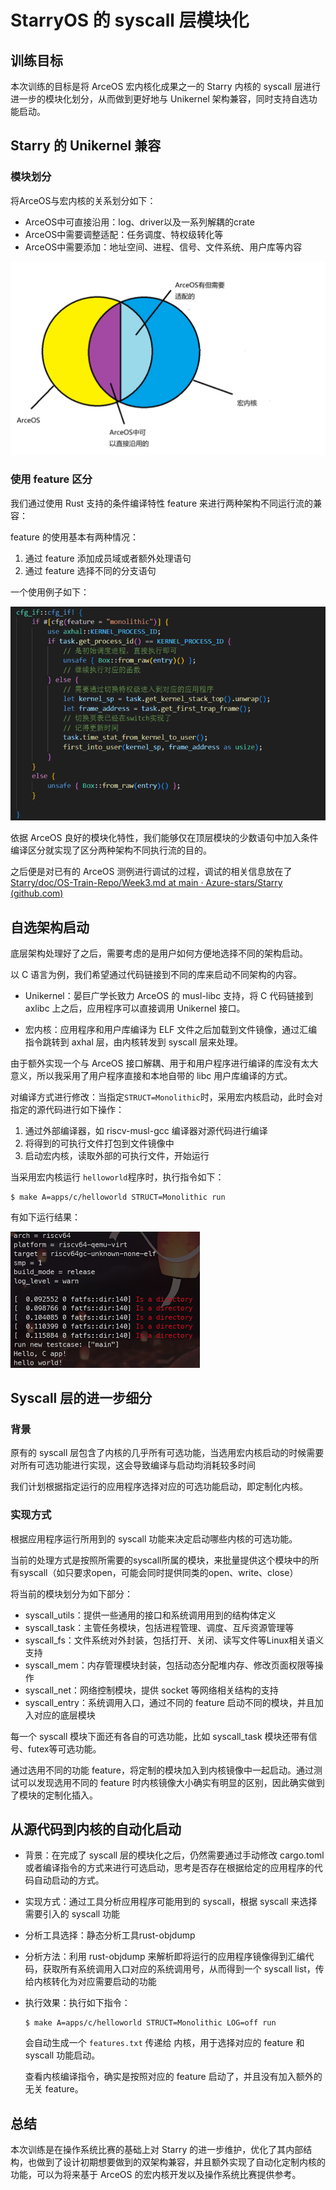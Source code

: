 # StarryOS 的 syscall 层模块化

## 训练目标

本次训练的目标是将 ArceOS 宏内核化成果之一的 Starry 内核的 syscall 层进行进一步的模块化划分，从而做到更好地与 Unikernel 架构兼容，同时支持自选功能启动。



## Starry 的 Unikernel 兼容

### 模块划分

将ArceOS与宏内核的关系划分如下：

* ArceOS中可直接沿用：log、driver以及一系列解耦的crate
* ArceOS中需要调整适配：任务调度、特权级转化等
* ArceOS中需要添加：地址空间、进程、信号、文件系统、用户库等内容

![avatar](../figures/train-week2-1.png)

### 使用 feature 区分

我们通过使用 Rust 支持的条件编译特性 feature 来进行两种架构不同运行流的兼容：

feature 的使用基本有两种情况：

1. 通过 feature 添加成员域或者额外处理语句
2. 通过 feature 选择不同的分支语句

一个使用例子如下：



![avatar](../figures/train-report1.png)

依据 ArceOS 良好的模块化特性，我们能够仅在顶层模块的少数语句中加入条件编译区分就实现了区分两种架构不同执行流的目的。



之后便是对已有的 ArceOS 测例进行调试的过程，调试的相关信息放在了[Starry/doc/OS-Train-Repo/Week3.md at main · Azure-stars/Starry (github.com)](https://github.com/Azure-stars/Starry/blob/main/doc/OS-Train-Repo/Week3.md)



## 自选架构启动

底层架构处理好了之后，需要考虑的是用户如何方便地选择不同的架构启动。



以 C 语言为例，我们希望通过代码链接到不同的库来启动不同架构的内容。



* Unikernel：晏巨广学长致力 ArceOS 的 musl-libc 支持，将 C 代码链接到 axlibc 上之后，应用程序可以直接调用 Unikernel 接口。



* 宏内核：应用程序和用户库编译为 ELF 文件之后加载到文件镜像，通过汇编指令跳转到 axhal 层，由内核转发到 syscall 层来处理。

由于额外实现一个与 ArceOS 接口解耦、用于和用户程序进行编译的库没有太大意义，所以我采用了用户程序直接和本地自带的 libc 用户库编译的方式。

对编译方式进行修改：当指定`STRUCT=Monolithic`时，采用宏内核启动，此时会对指定的源代码进行如下操作：

1. 通过外部编译器，如 riscv-musl-gcc 编译器对源代码进行编译
2. 将得到的可执行文件打包到文件镜像中
3. 启动宏内核，读取外部的可执行文件，开始运行



当采用宏内核运行 `helloworld`程序时，执行指令如下：

```shell
$ make A=apps/c/helloworld STRUCT=Monolithic run 
```

有如下运行结果：

<img src="../figures/train-week3-3.png" alt="avatar" style="zoom:50%;" />



## Syscall 层的进一步细分

### 背景

原有的 syscall 层包含了内核的几乎所有可选功能，当选用宏内核启动的时候需要对所有可选功能进行实现，这会导致编译与启动均消耗较多时间

我们计划根据指定运行的应用程序选择对应的可选功能启动，即定制化内核。



### 实现方式

根据应用程序运行所用到的 syscall 功能来决定启动哪些内核的可选功能。

当前的处理方式是按照所需要的syscall所属的模块，来批量提供这个模块中的所有syscall（如只要求open，可能会同时提供同类的open、write、close）

将当前的模块划分为如下部分：

* syscall_utils：提供一些通用的接口和系统调用用到的结构体定义
* syscall_task：主管任务模块，包括进程管理、调度、互斥资源管理等
* syscall_fs：文件系统对外封装，包括打开、关闭、读写文件等Linux相关语义支持
* syscall_mem：内存管理模块封装，包括动态分配堆内存、修改页面权限等操作
* syscall_net：网络控制模块，提供 socket 等网络相关结构的支持
* syscall_entry：系统调用入口，通过不同的 feature 启动不同的模块，并且加入对应的底层模块

每一个 syscall 模块下面还有各自的可选功能，比如 syscall_task 模块还带有信号、futex等可选功能。

通过选用不同的功能 feature，将定制的模块加入到内核镜像中一起启动。通过测试可以发现选用不同的 feature 时内核镜像大小确实有明显的区别，因此确实做到了模块的定制化插入。



## 从源代码到内核的自动化启动

* 背景：在完成了 syscall 层的模块化之后，仍然需要通过手动修改 cargo.toml 或者编译指令的方式来进行可选启动，思考是否存在根据给定的应用程序的代码自动启动的方式。

* 实现方式：通过工具分析应用程序可能用到的 syscall，根据 syscall 来选择需要引入的 syscall 功能
* 分析工具选择：静态分析工具rust-objdump
* 分析方法：利用 rust-objdump 来解析即将运行的应用程序镜像得到汇编代码，获取所有系统调用入口对应的系统调用号，从而得到一个 syscall list，传给内核转化为对应需要启动的功能

* 执行效果：执行如下指令：

  ```shell
  $ make A=apps/c/helloworld STRUCT=Monolithic LOG=off run
  ```

  会自动生成一个 `features.txt` 传递给 内核，用于选择对应的 feature 和 syscall 功能启动。

  查看内核编译指令，确实是按照对应的 feature 启动了，并且没有加入额外的无关 feature。



## 总结

本次训练是在操作系统比赛的基础上对 Starry 的进一步维护，优化了其内部结构，也做到了设计初期想要做到的双架构兼容，并且额外实现了自动化定制内核的功能，可以为将来基于 ArceOS 的宏内核开发以及操作系统比赛提供参考。